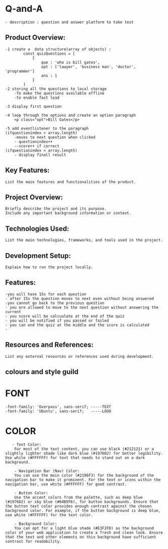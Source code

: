 # Q-and-A
    - description : question and answer platform to take test

## Product Overview:
    -1 create a  data structure(array of objects) :
            const quizQuestions = [
                {
                    que : 'who is bill gates',
                    opt : ['lawyer', 'business man', 'doctor', 'programmer']
                    ans : 1
                }
            ]
    -2 storing all the questions to local storage
        -To make the questions available offline
        -to enable fast load

    -3 display first question

    -4 loop through the options and create an option paragraph
        <p class="opt">Bill Gates</p>

    -5 add eventlistener to the paragraph
    (ifquestionindex > array.length)
        -moves to next question when clicked
        - questionindex++
        --score++ if correct
    (ifquestionindex < array.length)
        - display finall result
    



    
## Key Features:
    List the main features and functionalities of the product.

## Project Overview:
    Briefly describe the project and its purpose.
    Include any important background information or context.

## Technologies Used:
    List the main technologies, frameworks, and tools used in the project.

## Development Setup:
    Explain how to run the project locally.

## Features:
    -you will have 15s for each question
    - after 15s the question moves to next even without being answered
    -you cannot go back to the previous question
    - you are allowed to move to the next question without answering the current
    - you score will be calcuulate at the end of the quiz
    - you will be notified if you passed or failed
    - you can end the quiz at the middle and the score is calculated
    - 


## Resources and References:
    List any external resources or references used during development.

## colours and style guild 
   # FONT
    -font-family: 'Overpass', sans-serif; -----TEXT
    -font-family: 'Ubuntu', sans-serif;   -----LOGO

   # COLOR
       - Text Color:
        For most of the text content, you can use black (#212121) or a slightly lighter shade like dark blue (#1976D2) for better legibility. Use white (#FFFFFF) for text that needs to stand out on a dark background.
        
        - Navigation Bar (Nav) Color:
        You can use the main color (#2196F3) for the background of the navigation bar to make it prominent. For the text or icons within the navigation bar, use white (#FFFFFF) for good contrast.
        
        - Button Color:
        Use the accent colors from the palette, such as deep blue (#1976D2) or sky blue (#64B5F6), for button backgrounds. Ensure that the button text color provides enough contrast against the chosen background color. For example, if the button background is deep blue, use white (#FFFFFF) for the text color.
        
        - Background Color:
        You can opt for a light blue shade (#E3F2FD) as the background color of your web application to create a fresh and clean look. Ensure that the text and other elements on this background have sufficient contrast for readability.



